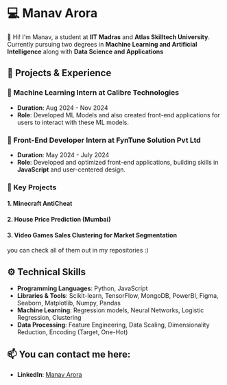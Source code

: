 # 💻 Manav Arora

👋 Hi! I'm Manav, a student at **IIT Madras** and **Atlas Skilltech University**. Currently pursuing two degrees in **Machine Learning and Artificial Intelligence** along with **Data Science and Applications**

## 🚀 Projects & Experience

### 🔹 Machine Learning Intern at Calibre Technologies
- **Duration**: Aug 2024 - Nov 2024
- **Role**: Developed ML Models and also created front-end applications for users to interact with these ML models.

### 🔹 Front-End Developer Intern at FynTune Solution Pvt Ltd
- **Duration**: May 2024 - July 2024
- **Role**: Developed and optimized front-end applications, building skills in **JavaScript** and user-centered design.

### 🔹 Key Projects

#### 1. Minecraft AntiCheat
#### 2. House Price Prediction (Mumbai)
#### 3. Video Games Sales Clustering for Market Segmentation
you can check all of them out in my repositories :)

## ⚙️ Technical Skills
- **Programming Languages**: Python, JavaScript
- **Libraries & Tools**: Scikit-learn, TensorFlow, MongoDB, PowerBI, Figma, Seaborn, Matplotlib, Numpy, Pandas
- **Machine Learning**: Regression models, Neural Networks, Logistic Regression, Clustering
- **Data Processing**: Feature Engineering, Data Scaling, Dimensionality Reduction, Encoding (Target, One-Hot)

## 📫 You can contact me here:
- **LinkedIn**: [Manav Arora](https://www.linkedin.com/in/manav-arora-488924295/)
